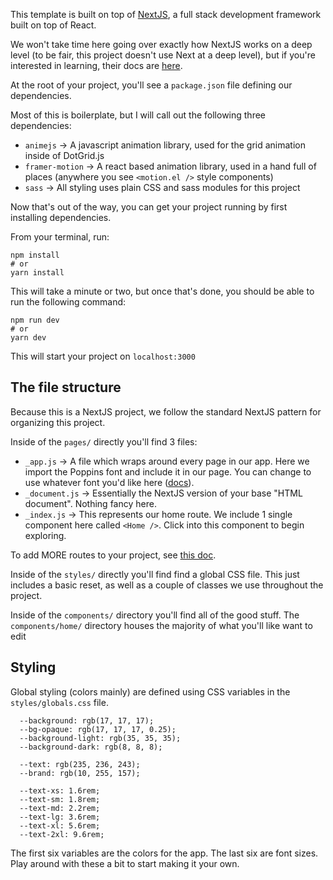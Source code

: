 This template is built on top of [NextJS](https://nextjs.org/), a full stack development framework built on top of React.

We won't take time here going over exactly how NextJS works on a deep level (to be fair, this project doesn't use Next at a deep level), but if you're interested in learning, their docs are [here](https://nextjs.org/docs/getting-started).

At the root of your project, you'll see a `package.json` file defining our dependencies.

Most of this is boilerplate, but I will call out the following three dependencies:

- `animejs` -> A javascript animation library, used for the grid animation inside of DotGrid.js
- `framer-motion` -> A react based animation library, used in a hand full of places (anywhere you see `<motion.el />` style components)
- `sass` -> All styling uses plain CSS and sass modules for this project

Now that's out of the way, you can get your project running by first installing dependencies.

From your terminal, run:

```
npm install
# or
yarn install
```

This will take a minute or two, but once that's done, you should be able to run the following command:

```
npm run dev
# or
yarn dev
```

This will start your project on `localhost:3000`

## The file structure

Because this is a NextJS project, we follow the standard NextJS pattern for organizing this project.

Inside of the `pages/` directly you'll find 3 files:

- `_app.js` -> A file which wraps around every page in our app. Here we import the Poppins font and include it in our page. You can change to use whatever font you'd like here ([docs](https://nextjs.org/docs/basic-features/font-optimization)).
- `_document.js` -> Essentially the NextJS version of your base "HTML document". Nothing fancy here.
- `_index.js` -> This represents our home route. We include 1 single component here called `<Home />`. Click into this component to begin exploring.

To add MORE routes to your project, see [this doc](https://nextjs.org/docs/basic-features/pages).

Inside of the `styles/` directly you'll find find a global CSS file. This just includes a basic reset, as well as a couple of classes we use throughout the project.

Inside of the `components/` directory you'll find all of the good stuff. The `components/home/` directory houses the majority of what you'll like want to edit

## Styling

Global styling (colors mainly) are defined using CSS variables in the `styles/globals.css` file.

```
  --background: rgb(17, 17, 17);
  --bg-opaque: rgb(17, 17, 17, 0.25);
  --background-light: rgb(35, 35, 35);
  --background-dark: rgb(8, 8, 8);

  --text: rgb(235, 236, 243);
  --brand: rgb(10, 255, 157);

  --text-xs: 1.6rem;
  --text-sm: 1.8rem;
  --text-md: 2.2rem;
  --text-lg: 3.6rem;
  --text-xl: 5.6rem;
  --text-2xl: 9.6rem;
```

The first six variables are the colors for the app. The last six are font sizes. Play around with these a bit to start making it your own.